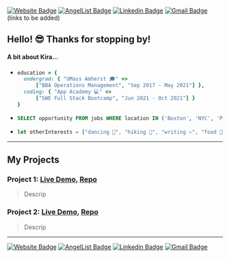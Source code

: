 [![Website Badge](https://img.shields.io/badge/-kira_porter_com-e34f26?style=flat-square&logo=Portfolio&logoColor=white&link=https://github.com/kierxin)](https://github.com/kierxin)
[![AngelList Badge](https://img.shields.io/badge/-insert_here-e4405f?style=flat-square&logo=AngelList&logoColor=white&link=https://github.com/kierxin)](https://github.com/kierxin)
[![Linkedin Badge](https://img.shields.io/badge/-kiraporter-blue?style=flat-square&logo=Linkedin&logoColor=white&link=https://github.com/kierxin)](https://github.com/kierxin)
[![Gmail Badge](https://img.shields.io/badge/-kierxin@gmail.com-d14836?style=flat-square&logo=Gmail&logoColor=white&link=mailto:kierxin@gmail.com)](mailto:mail@kierxin@gmail.com) (links to be added)

## Hello! 😎 Thanks for stopping by!

#### A bit about Kira...
  
* ```ruby
  education = {
    undergrad: { "UMass Amherst 🎓" => 
        ["BBA Operations Management", "Sep 2017 - May 2021"] },
    coding: { "App Academy 💻" => 
        ["SWE Full Stack Bootcamp", "Jun 2021 - Oct 2021"] }
  }
  ```
* ```sql
  SELECT opportunity FROM jobs WHERE location IN ('Boston', 'NYC', 'Philly', 'DC', 'Bay Area')
  ```
* ``` javascript
  let otherInterests = ["dancing 💃", "hiking 🌲", "writing ✍", "food 🌮🍣🍄🥗🍜🧀"]
  ```

***

## My Projects  

### Project 1: [Live Demo](https://github.com/kierxin "https://github.com/kierxin"), [Repo](https://github.com/kierxin "https://github.com/kierxin")

> Descrip  

### Project 2: [Live Demo](https://github.com/kierxin "https://github.com/kierxin"), [Repo](https://github.com/kierxin "https://github.com/kierxin")
> Descrip

***
  
[![Website Badge](https://img.shields.io/badge/-kira_porter_com-e34f26?style=flat-square&logo=Portfolio&logoColor=white&link=https://github.com/kierxin)](https://github.com/kierxin)
[![AngelList Badge](https://img.shields.io/badge/-insert_here-e4405f?style=flat-square&logo=AngelList&logoColor=white&link=https://github.com/kierxin)](https://github.com/kierxin)
[![Linkedin Badge](https://img.shields.io/badge/-kiraporter-blue?style=flat-square&logo=Linkedin&logoColor=white&link=https://github.com/kierxin)](https://github.com/kierxin)
[![Gmail Badge](https://img.shields.io/badge/-kierxin@gmail.com-d14836?style=flat-square&logo=Gmail&logoColor=white&link=mailto:kierxin@gmail.com)](mailto:mail@kierxin@gmail.com)
